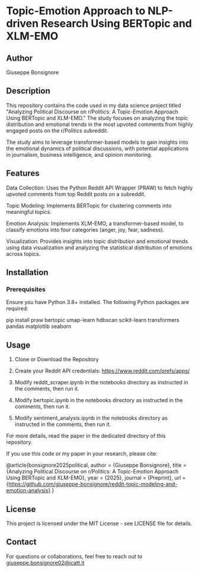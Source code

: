 # **Topic-Emotion Approach to NLP-driven Research Using BERTopic and XLM-EMO**

## **Author**
Giuseppe Bonsignore

## **Description**
This repository contains the code used in my data science project titled "Analyzing Political Discourse on r/Politics: A Topic-Emotion Approach Using BERTopic and XLM-EMO." The study focuses on analyzing the topic distribution and emotional trends in the most upvoted comments from highly engaged posts on the r/Politics subreddit.

The study aims to leverage transformer-based models to gain insights into the emotional dynamics of political discussions, with potential applications in journalism, business intelligence, and opinion monitoring.

## **Features**

Data Collection: Uses the Python Reddit API Wrapper (PRAW) to fetch highly upvoted comments from top Reddit posts on a subreddit.

Topic Modeling: Implements BERTopic for clustering comments into meaningful topics.

Emotion Analysis: Implements XLM-EMO, a transformer-based model, to classify emotions into four categories (anger, joy, fear, sadness).

Visualization: Provides insights into topic distribution and emotional trends using data visualization and analyzing the statistical distribution of emotions across topics. 

## **Installation**

### **Prerequisites**

Ensure you have Python 3.8+ installed. The following Python packages are required:

pip install praw bertopic umap-learn hdbscan scikit-learn transformers pandas matplotlib seaborn

## **Usage**

1. Clone or Download the Repository

2. Create your Reddit API credentials: https://www.reddit.com/prefs/apps/

3. Modify reddit_scraper.ipynb in the notebooks directory as instructed in the comments, then run it.

4. Modify bertopic.ipynb in the notebooks directory as instructed in the comments, then run it.

5. Modify sentiment_analysis.ipynb in the notebooks directory as instructed in the comments, then run it.

For more details, read the paper in the dedicated directory of this repository. 

If you use this code or my paper in your research, please cite:

@article{bonsignore2025political,
  author    = {Giuseppe Bonsignore},
  title     = {Analyzing Political Discourse on r/Politics: A Topic-Emotion Approach Using BERTopic and XLM-EMO},
  year      = {2025},
  journal   = {Preprint},
  url       = {https://github.com/giuseppe-bonsignore/reddit-topic-modeling-and-emotion-analysis}
}

## **License**

This project is licensed under the MIT License - see LICENSE file for details.

## **Contact**

For questions or collaborations, feel free to reach out to giuseppe.bonsignore02@icatt.it
